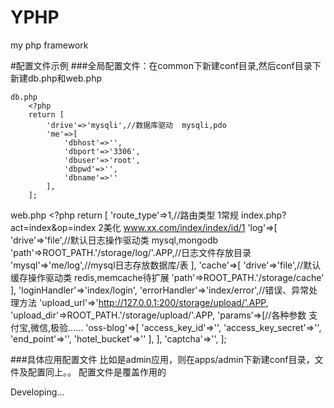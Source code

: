 # YPHP
my php framework

#配置文件示例
###全局配置文件：在common下新建conf目录,然后conf目录下新建db.php和web.php

``````````````````````````````````````````````
db.php
	<?php
	return [
		'drive'=>'mysqli',//数据库驱动  mysqli,pdo
		'me'=>[
			'dbhost'=>'',
			'dbport'=>'3306',
			'dbuser'=>'root',
			'dbpwd'=>'',
			'dbname'=>''
		],
	];
``````````````````````````````````````````````
web.php
	<?php
	return [
		'route_type'=>1,//路由类型 1常规 index.php?act=index&op=index  2美化  www.xx.com/index/index/id/1
		'log'=>[
			'drive'=>'file',//默认日志操作驱动类  mysql,mongodb
			'path'=>ROOT_PATH.'/storage/log/'.APP,//日志文件存放目录
			'mysql'=>'me/log',//mysql日志存放数据库/表
		],
		'cache'=>[
			'drive'=>'file',//默认缓存操作驱动类 redis,memcache待扩展
			'path'=>ROOT_PATH.'/storage/cache'
		],
		'loginHandler'=>'index/login',
		'errorHandler'=>'index/error',//错误、异常处理方法
		'upload_url'=>'http://127.0.0.1:200/storage/upload/'.APP,
		'upload_dir'=>ROOT_PATH.'/storage/upload/'.APP,
		'params'=>[//各种参数  支付宝,微信,极验......
			'oss-blog'=>[
				'access_key_id'=>'',
				'access_key_secret'=>'',
				'end_point'=>'',
				'hotel_bucket'=>''
			],
		],
		'captcha'=>'',
	];


###具体应用配置文件
比如是admin应用，则在apps/admin下新建conf目录，文件及配置同上。。
配置文件是覆盖作用的

Developing...

